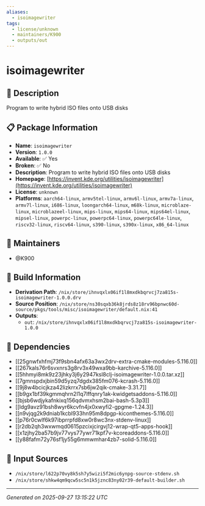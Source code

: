```yaml
---
aliases:
  - isoimagewriter
tags:
  - license/unknown
  - maintainers/K900
  - outputs/out
---
```


# isoimagewriter

## 📝 Description

Program to write hybrid ISO files onto USB disks

## 📋 Package Information

- **Name**: `isoimagewriter`
- **Version**: `1.0.0`
- **Available**: ✅ Yes
- **Broken**: ✅ No
- **Description**: Program to write hybrid ISO files onto USB disks
- **Homepage**: [https://invent.kde.org/utilities/isoimagewriter](https://invent.kde.org/utilities/isoimagewriter)
- **License**: `unknown`
- **Platforms**: `aarch64-linux`, `armv5tel-linux`, `armv6l-linux`, `armv7a-linux`, `armv7l-linux`, `i686-linux`, `loongarch64-linux`, `m68k-linux`, `microblaze-linux`, `microblazeel-linux`, `mips-linux`, `mips64-linux`, `mips64el-linux`, `mipsel-linux`, `powerpc-linux`, `powerpc64-linux`, `powerpc64le-linux`, `riscv32-linux`, `riscv64-linux`, `s390-linux`, `s390x-linux`, `x86_64-linux`
## 👥 Maintainers

- @K900


## 🔧 Build Information

- **Derivation Path**: `/nix/store/ihnvqxlx06if1l8mxdkbqrvcj7za815s-isoimagewriter-1.0.0.drv`
- **Source Position**: `/nix/store/ns30sqxb36k8jrds8z18rv96bpnwc60d-source/pkgs/tools/misc/isoimagewriter/default.nix:41`
- **Outputs**:
  - `out`:  `/nix/store/ihnvqxlx06if1l8mxdkbqrvcj7za815s-isoimagewriter-1.0.0`

## 🔗 Dependencies

- [[25gnwfxhfmj73f9sbn4afx63a3wx2drv-extra-cmake-modules-5.116.0]]
- [[267kals76r6svxnrs3g8rv3x49wxa9bb-karchive-5.116.0]]
- [[5hhmyi8mk9z23jhky3j6y2947ksl8clj-isoimagewriter-1.0.0.tar.xz]]
- [[7gmnspdxjbin59d5yzq7dgdx385fm076-kcrash-5.116.0]]
- [[9j8w4bcicjkza42lizkrrx7sb6jw2qik-cmake-3.31.7]]
- [[b9gx1bf39kgmmqhrn2l1q7lffqnry1ak-kwidgetsaddons-5.116.0]]
- [[bjsb6wdjykafnkixq156qdvmxhsm2bai-bash-5.3p3]]
- [[ldg9avz91bsh8wyr6kcvfn4jx0xwyfi2-gpgme-1.24.3]]
- [[n9vjqg2k9dniab1kcbl933hn95m8dpgp-kiconthemes-5.116.0]]
- [[p76r0cwlf6k97ibprrpfd8xw0r8wc3nx-stdenv-linux]]
- [[r2db2qh3wxwmqd0615pzcixjcirgvj12-wrap-qt5-apps-hook]]
- [[x1zjhy2ba57b9jv77vys77ywr71kpf7v-kcoreaddons-5.116.0]]
- [[y88fafm72y76sf1jy55g6mmwmhar4zb7-solid-5.116.0]]

## 📁 Input Sources

- `/nix/store/l622p70vy8k5sh7y5wizi5f2mic6ynpg-source-stdenv.sh`
- `/nix/store/shkw4qm9qcw5sc5n1k5jznc83ny02r39-default-builder.sh`

---
*Generated on 2025-09-27 13:15:22 UTC*
